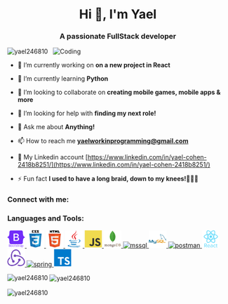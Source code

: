 <h1 align="center">Hi 👋, I'm Yael</h1>
<h3 align="center">A passionate FullStack developer</h3>
<img align = "right" alt="Coding" width="400" src="![giphy](https://github.com/Yael246810/Yael246810/assets/121745678/a2560ed1-03ce-4d9c-bcef-77d494cd22ec)"
"

<p align="left"> <img src="https://komarev.com/ghpvc/?username=yael246810&label=Profile%20views&color=0e75b6&style=flat" alt="yael246810" /> </p>

- 🔭 I’m currently working on **on a new project in React**

- 🌱 I’m currently learning **Python**

- 👯 I’m looking to collaborate on **creating mobile games, mobile apps & more**

- 🤝 I’m looking for help with **finding my next role!**

- 💬 Ask me about **Anything!**

- 📫 How to reach me **yaelworkinprogramming@gmail.com**

- 📄 My Linkedin account [https://www.linkedin.com/in/yael-cohen-2418b8251/](https://www.linkedin.com/in/yael-cohen-2418b8251/)

- ⚡ Fun fact **I used to have a long braid, down to my knees!💇🏽🧏**

<h3 align="left">Connect with me:</h3>
<p align="left">
</p>

<h3 align="left">Languages and Tools:</h3>
<p align="left"> <a href="https://getbootstrap.com" target="_blank" rel="noreferrer"> <img src="https://raw.githubusercontent.com/devicons/devicon/master/icons/bootstrap/bootstrap-plain-wordmark.svg" alt="bootstrap" width="40" height="40"/> </a> <a href="https://www.w3schools.com/css/" target="_blank" rel="noreferrer"> <img src="https://raw.githubusercontent.com/devicons/devicon/master/icons/css3/css3-original-wordmark.svg" alt="css3" width="40" height="40"/> </a> <a href="https://www.w3.org/html/" target="_blank" rel="noreferrer"> <img src="https://raw.githubusercontent.com/devicons/devicon/master/icons/html5/html5-original-wordmark.svg" alt="html5" width="40" height="40"/> </a> <a href="https://www.java.com" target="_blank" rel="noreferrer"> <img src="https://raw.githubusercontent.com/devicons/devicon/master/icons/java/java-original.svg" alt="java" width="40" height="40"/> </a> <a href="https://developer.mozilla.org/en-US/docs/Web/JavaScript" target="_blank" rel="noreferrer"> <img src="https://raw.githubusercontent.com/devicons/devicon/master/icons/javascript/javascript-original.svg" alt="javascript" width="40" height="40"/> </a> <a href="https://www.mongodb.com/" target="_blank" rel="noreferrer"> <img src="https://raw.githubusercontent.com/devicons/devicon/master/icons/mongodb/mongodb-original-wordmark.svg" alt="mongodb" width="40" height="40"/> </a> <a href="https://www.microsoft.com/en-us/sql-server" target="_blank" rel="noreferrer"> <img src="https://www.svgrepo.com/show/303229/microsoft-sql-server-logo.svg" alt="mssql" width="40" height="40"/> </a> <a href="https://www.mysql.com/" target="_blank" rel="noreferrer"> <img src="https://raw.githubusercontent.com/devicons/devicon/master/icons/mysql/mysql-original-wordmark.svg" alt="mysql" width="40" height="40"/> </a> <a href="https://postman.com" target="_blank" rel="noreferrer"> <img src="https://www.vectorlogo.zone/logos/getpostman/getpostman-icon.svg" alt="postman" width="40" height="40"/> </a> <a href="https://reactjs.org/" target="_blank" rel="noreferrer"> <img src="https://raw.githubusercontent.com/devicons/devicon/master/icons/react/react-original-wordmark.svg" alt="react" width="40" height="40"/> </a> <a href="https://redux.js.org" target="_blank" rel="noreferrer"> <img src="https://raw.githubusercontent.com/devicons/devicon/master/icons/redux/redux-original.svg" alt="redux" width="40" height="40"/> </a> <a href="https://spring.io/" target="_blank" rel="noreferrer"> <img src="https://www.vectorlogo.zone/logos/springio/springio-icon.svg" alt="spring" width="40" height="40"/> </a> <a href="https://www.typescriptlang.org/" target="_blank" rel="noreferrer"> <img src="https://raw.githubusercontent.com/devicons/devicon/master/icons/typescript/typescript-original.svg" alt="typescript" width="40" height="40"/> </a> </p>

<p><img align="left" src="https://github-readme-stats.vercel.app/api/top-langs?username=yael246810&show_icons=true&locale=en&layout=compact" alt="yael246810" /></p>

<p>&nbsp;<img align="center" src="https://github-readme-stats.vercel.app/api?username=yael246810&show_icons=true&locale=en" alt="yael246810" /></p>

<p><img align="center" src="https://github-readme-streak-stats.herokuapp.com/?user=yael246810&" alt="yael246810" /></p>
